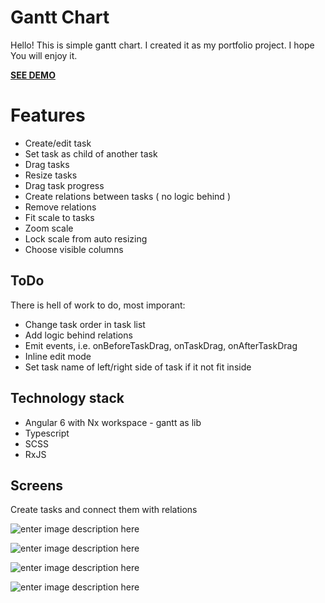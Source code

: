 # Gantt Chart

Hello! This is simple gantt chart. I created it as my portfolio project. I hope You will enjoy it.

[**SEE DEMO**](https://dpcode.pl/projects/gantt/)

# Features

- Create/edit task
- Set task as child of another task
- Drag tasks
- Resize tasks
- Drag task progress
- Create relations between tasks ( no logic behind )
- Remove relations
- Fit scale to tasks
- Zoom scale
- Lock scale from auto resizing
- Choose visible columns

## ToDo

There is hell of work to do, most imporant:

- Change task order in task list
- Add logic behind relations
- Emit events, i.e. onBeforeTaskDrag, onTaskDrag, onAfterTaskDrag
- Inline edit mode
- Set task name of left/right side of task if it not fit inside

## Technology stack

- Angular 6 with Nx workspace - gantt as lib
- Typescript
- SCSS
- RxJS

## Screens

Create tasks and connect them with relations

![enter image description here](https://dpcode.pl/screenshots/gantt/screen1.jpg)

![enter image description here](https://dpcode.pl/screenshots/gantt/screen2.jpg)

![enter image description here](https://dpcode.pl/screenshots/gantt/screen3.jpg)

![enter image description here](https://dpcode.pl/screenshots/gantt/screen4.jpg)
